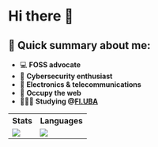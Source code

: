 # Hi there 👋
## 📝 Quick summary about me:
- 💻 **FOSS advocate**
- 🔐 **Cybersecurity enthusiast** 
- 📡 **Electronics & telecommunications**    
- 🏴 **Occupy the web**
- 👩🏻‍💻 **Studying @[FI.UBA](https://www.fi.uba.ar/grado/carreras/ingenieria-en-informatica/plan-de-estudios)**
<div align="center"> 
  <table>
    <tr>
      <th>Stats</th>
      <th>Languages</th>
    </tr>
    <tr>
      <td><img src="https://metrics.lecoq.io/qbixxx?template=classic&base.header=0&gists=1&lines=1"></td>
      <td><img src="https://github-profile-summary-cards.vercel.app/api/cards/most-commit-language?username=qbixxx&theme=transparent"></td>
    </tr>
  </table>
</div>

